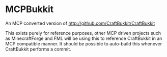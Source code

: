 MCPBukkit
=========

An MCP converted version of http://github.com/CraftBukkit/CraftBukkit

This exists purely for reference purposes, other MCP driven projects such as MinecraftForge and FML will be using this to
reference CraftBukkit in an MCP compatible manner. It should be possible to auto-build this whenever CraftBukkit performs
a commit.
